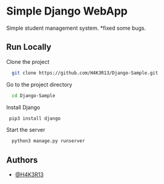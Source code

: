 
# Simple Django WebApp

Simple student management system.
*fixed some bugs.


## Run Locally

Clone the project

```bash
  git clone https://github.com/H4K3R13/Django-Sample.git
```

Go to the project directory

```bash
  cd Django-Sample
```

Install Django

```bash
 pip3 install django
```

Start the server

```bash
  python3 manage.py runserver
```



## Authors

- [@H4K3R13](https://www.github.com/H4K3R13)
